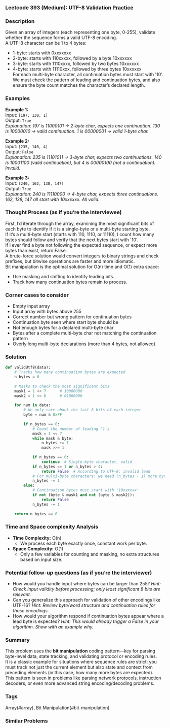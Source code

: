 ### Leetcode 393 (Medium): UTF-8 Validation [Practice](https://leetcode.com/problems/utf-8-validation)

### Description  
Given an array of integers (each representing one byte, 0-255), validate whether the sequence forms a valid UTF-8 encoding.  
A UTF-8 character can be 1 to 4 bytes:
- 1-byte: starts with 0xxxxxxx
- 2-byte: starts with 110xxxxx, followed by a byte 10xxxxxx
- 3-byte: starts with 1110xxxx, followed by two bytes 10xxxxxx
- 4-byte: starts with 11110xxx, followed by three bytes 10xxxxxx  
For each multi-byte character, all continuation bytes must start with '10'.  
We must check the pattern of leading and continuation bytes, and also ensure the byte count matches the character’s declared length.

### Examples  

**Example 1:**  
Input: `[197, 130, 1]`  
Output: `True`  
*Explanation: 197 is 11000101 → 2-byte char, expects one continuation. 130 is 10000010 → valid continuation. 1 is 00000001 → valid 1-byte char.*

**Example 2:**  
Input: `[235, 140, 4]`  
Output: `False`  
*Explanation: 235 is 11101011 → 3-byte char, expects two continuations. 140 is 10001100 (valid continuation), but 4 is 00000100 (not a continuation). Invalid.*

**Example 3:**  
Input: `[240, 162, 138, 147]`  
Output: `True`  
*Explanation: 240 is 11110000 → 4-byte char, expects three continuations. 162, 138, 147 all start with 10xxxxxx. All valid.*

### Thought Process (as if you’re the interviewee)  

First, I’d iterate through the array, examining the most significant bits of each byte to identify if it is a single-byte or a multi-byte starting byte.  
If it’s a multi-byte start (starts with 110, 1110, or 11110), I count how many bytes should follow and verify that the next bytes start with '10'.  
If I ever find a byte not following the expected sequence, or expect more bytes than exist, return False.  
A brute-force solution would convert integers to binary strings and check prefixes, but bitwise operations are faster and more idiomatic.  
Bit manipulation is the optimal solution for O(n) time and O(1) extra space:  
- Use masking and shifting to identify leading bits.  
- Track how many continuation bytes remain to process.

### Corner cases to consider  
- Empty input array  
- Input array with bytes above 255  
- Correct number but wrong pattern for continuation bytes  
- Continuation byte seen where start byte should be  
- Not enough bytes for a declared multi-byte char  
- Bytes after a complete multi-byte char not matching the continuation pattern  
- Overly long multi-byte declarations (more than 4 bytes, not allowed)

### Solution

```python
def validUtf8(data):
    # Tracks how many continuation bytes are expected
    n_bytes = 0
    
    # Masks to check the most significant bits
    mask1 = 1 << 7      # 10000000
    mask2 = 1 << 6      # 01000000
    
    for num in data:
        # We only care about the last 8 bits of each integer
        byte = num & 0xFF
        
        if n_bytes == 0:
            # Count the number of leading '1's
            mask = 1 << 7
            while mask & byte:
                n_bytes += 1
                mask >>= 1
            
            if n_bytes == 0:
                continue  # Single-byte character, valid
            if n_bytes == 1 or n_bytes > 4:
                return False  # According to UTF-8: invalid lead
            # For multi-byte characters: we need (n_bytes - 1) more bytes
            n_bytes -= 1
        else:
            # Continuation bytes must start with '10xxxxxx'
            if not (byte & mask1 and not (byte & mask2)):
                return False
            n_bytes -= 1
    
    return n_bytes == 0
```

### Time and Space complexity Analysis  

- **Time Complexity:** O(n)
  - We process each byte exactly once, constant work per byte.
- **Space Complexity:** O(1)
  - Only a few variables for counting and masking, no extra structures based on input size.

### Potential follow-up questions (as if you’re the interviewer)  

- How would you handle input where bytes can be larger than 255?
  *Hint: Check input validity before processing; only least significant 8 bits are relevant.*
- Can you generalize this approach for validation of other encodings like UTF-16?
  *Hint: Review byte/word structure and continuation rules for those encodings.*
- How would your algorithm respond if continuation bytes appear where a lead byte is expected?
  *Hint: This would already trigger a False in your algorithm. Show with an example why.*

### Summary
This problem uses the **bit manipulation** coding pattern—key for parsing byte-level data, state tracking, and validating protocol or encoding rules.  
It is a classic example for situations where sequence rules are strict: you must track not just the current element but also state and context from preceding elements (in this case, how many more bytes are expected).  
This pattern is seen in problems like parsing network protocols, instruction decoders, or even more advanced string encoding/decoding problems.

### Tags
Array(#array), Bit Manipulation(#bit-manipulation)

### Similar Problems
